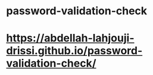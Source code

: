 ﻿# password-validation-check
# https://abdellah-lahjouji-drissi.github.io/password-validation-check/
